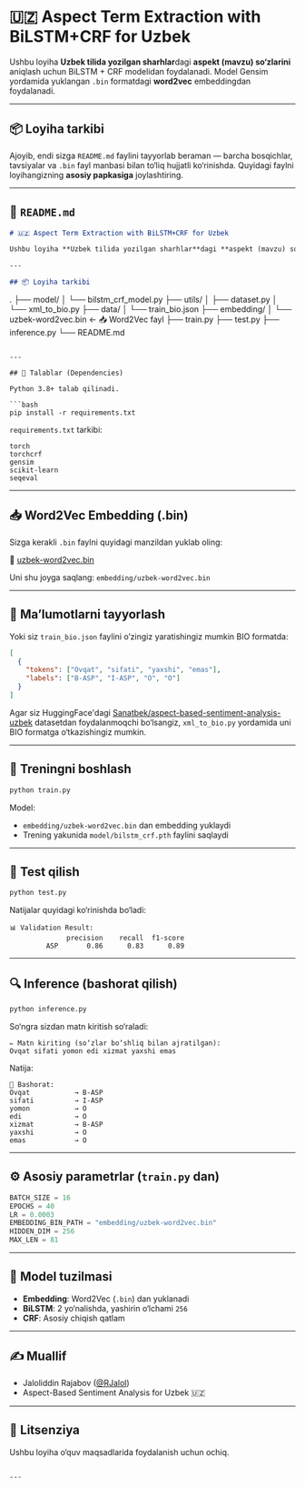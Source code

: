 # 🇺🇿 Aspect Term Extraction with BiLSTM+CRF for Uzbek

Ushbu loyiha **Uzbek tilida yozilgan sharhlar**dagi **aspekt (mavzu) so‘zlarini** aniqlash uchun BiLSTM + CRF modelidan foydalanadi. Model Gensim yordamida yuklangan `.bin` formatdagi **word2vec** embeddingdan foydalanadi.

---

## 📦 Loyiha tarkibi

Ajoyib, endi sizga `README.md` faylini tayyorlab beraman — barcha bosqichlar, tavsiyalar va `.bin` fayl manbasi bilan to‘liq hujjatli ko‘rinishda. Quyidagi faylni loyihangizning **asosiy papkasiga** joylashtiring.

---

## 📄 `README.md`

```markdown
# 🇺🇿 Aspect Term Extraction with BiLSTM+CRF for Uzbek

Ushbu loyiha **Uzbek tilida yozilgan sharhlar**dagi **aspekt (mavzu) so‘zlarini** aniqlash uchun BiLSTM + CRF modelidan foydalanadi. Model Gensim yordamida yuklangan `.bin` formatdagi **word2vec** embeddingdan foydalanadi.

---

## 📦 Loyiha tarkibi

```

.
├── model/
│   └── bilstm\_crf\_model.py
├── utils/
│   ├── dataset.py
│   └── xml\_to\_bio.py
├── data/
│   └── train\_bio.json
├── embedding/
│   └── uzbek-word2vec.bin  ← 📥 Word2Vec fayl
├── train.py
├── test.py
├── inference.py
└── README.md

````

---

## 🔧 Talablar (Dependencies)

Python 3.8+ talab qilinadi.

```bash
pip install -r requirements.txt
````

`requirements.txt` tarkibi:

```text
torch
torchcrf
gensim
scikit-learn
seqeval
```

---

## 📥 Word2Vec Embedding (.bin)

Sizga kerakli `.bin` faylni quyidagi manzildan yuklab oling:

📎 [uzbek-word2vec.bin](https://github.com/RJalol/uzbek-sentiment-analysis-GCNN/blob/main/embedding/uzbek-word2vec.bin)

Uni shu joyga saqlang: `embedding/uzbek-word2vec.bin`

---

## 🧾 Ma’lumotlarni tayyorlash

Yoki siz `train_bio.json` faylini o’zingiz yaratishingiz mumkin BIO formatda:

```json
[
  {
    "tokens": ["Ovqat", "sifati", "yaxshi", "emas"],
    "labels": ["B-ASP", "I-ASP", "O", "O"]
  }
]
```

Agar siz HuggingFace'dagi [Sanatbek/aspect-based-sentiment-analysis-uzbek](https://huggingface.co/datasets/Sanatbek/aspect-based-sentiment-analysis-uzbek) datasetdan foydalanmoqchi bo‘lsangiz, `xml_to_bio.py` yordamida uni BIO formatga o‘tkazishingiz mumkin.

---

## 🚀 Treningni boshlash

```bash
python train.py
```

Model:

* `embedding/uzbek-word2vec.bin` dan embedding yuklaydi
* Trening yakunida `model/bilstm_crf.pth` faylini saqlaydi

---

## 🧪 Test qilish

```bash
python test.py
```

Natijalar quyidagi ko‘rinishda bo‘ladi:

```text
📊 Validation Result:
              precision    recall  f1-score   
         ASP       0.86      0.83      0.89      
```

---

## 🔍 Inference (bashorat qilish)

```bash
python inference.py
```

So‘ngra sizdan matn kiritish so‘raladi:

```text
✏️ Matn kiriting (so‘zlar bo‘shliq bilan ajratilgan):
Ovqat sifati yomon edi xizmat yaxshi emas
```

Natija:

```text
📌 Bashorat:
Ovqat           → B-ASP
sifati          → I-ASP
yomon           → O
edi             → O
xizmat          → B-ASP
yaxshi          → O
emas            → O
```

---

## ⚙️ Asosiy parametrlar (`train.py` dan)

```python
BATCH_SIZE = 16
EPOCHS = 40
LR = 0.0003
EMBEDDING_BIN_PATH = "embedding/uzbek-word2vec.bin"
HIDDEN_DIM = 256
MAX_LEN = 81
```

---

## 🧠 Model tuzilmasi

* **Embedding**: Word2Vec (`.bin`) dan yuklanadi
* **BiLSTM**: 2 yo‘nalishda, yashirin o‘lchami `256`
* **CRF**: Asosiy chiqish qatlam

---

## ✍️ Muallif

* Jaloliddin Rajabov ([@RJalol](https://github.com/RJalol))
* Aspect-Based Sentiment Analysis for Uzbek 🇺🇿

---

## 📜 Litsenziya

Ushbu loyiha o‘quv maqsadlarida foydalanish uchun ochiq.

```

---


```
